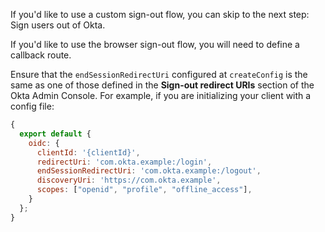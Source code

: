 If you'd like to use a custom sign-out flow, you can skip to the next step: <GuideLink link="../sign-out-of-okta">Sign users out of Okta</GuideLink>.

If you'd like to use the browser sign-out flow, you will need to define a callback route.

Ensure that the `endSessionRedirectUri` configured at `createConfig` is the same as one of those defined in the **Sign-out redirect URIs** section of the Okta Admin Console. For example, if you are initializing your client with a config file:

```javascript
{
  export default {
    oidc: {
      clientId: '{clientId}',
      redirectUri: 'com.okta.example:/login',
      endSessionRedirectUri: 'com.okta.example:/logout',
      discoveryUri: 'https://com.okta.example',
      scopes: ["openid", "profile", "offline_access"],
    }
  };
}
```
